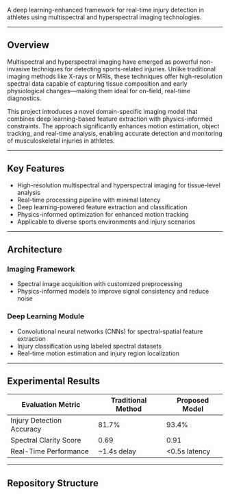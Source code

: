 A deep learning-enhanced framework for real-time injury detection in athletes using multispectral and hyperspectral imaging technologies.

---

## Overview

Multispectral and hyperspectral imaging have emerged as powerful non-invasive techniques for detecting sports-related injuries. Unlike traditional imaging methods like X-rays or MRIs, these techniques offer high-resolution spectral data capable of capturing tissue composition and early physiological changes—making them ideal for on-field, real-time diagnostics.

This project introduces a novel domain-specific imaging model that combines deep learning-based feature extraction with physics-informed constraints. The approach significantly enhances motion estimation, object tracking, and real-time analysis, enabling accurate detection and monitoring of musculoskeletal injuries in athletes.

---

## Key Features

- High-resolution multispectral and hyperspectral imaging for tissue-level analysis
- Real-time processing pipeline with minimal latency
- Deep learning-powered feature extraction and classification
- Physics-informed optimization for enhanced motion tracking
- Applicable to diverse sports environments and injury scenarios

---

## Architecture

### Imaging Framework
- Spectral image acquisition with customized preprocessing
- Physics-informed models to improve signal consistency and reduce noise

### Deep Learning Module
- Convolutional neural networks (CNNs) for spectral-spatial feature extraction
- Injury classification using labeled spectral datasets
- Real-time motion estimation and injury region localization

---

## Experimental Results

| Evaluation Metric          | Traditional Method | Proposed Model |
|---------------------------|--------------------|----------------|
| Injury Detection Accuracy | 81.7%              | 93.4%          |
| Spectral Clarity Score    | 0.69               | 0.91           |
| Real-Time Performance     | ~1.4s delay        | <0.5s latency  |

---

## Repository Structure

